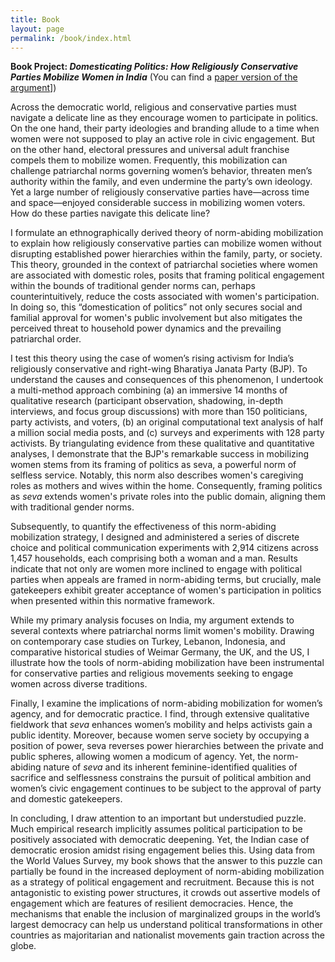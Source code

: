 ```yaml
---
title: Book
layout: page
permalink: /book/index.html
---
```


**Book Project: _Domesticating Politics: How Religiously Conservative Parties Mobilize Women in India_** (You can find a [paper version of the argument](https://www.dropbox.com/scl/fi/dn1bi860qnegd4w1jnu1f/Chowdhury_DomesticatingPolitics_20240327.pdf?rlkey=84mc52vbypmtg20t5l1l6006p&dl=0)])

Across the democratic world, religious and conservative parties must navigate a delicate line as they encourage women to participate in politics. On the one hand, their party ideologies and branding allude to a time when women were not supposed to play an active role in civic engagement. But on the other hand, electoral pressures and universal adult franchise compels them to mobilize women. Frequently, this mobilization can challenge patriarchal norms governing women’s behavior, threaten men’s authority within the family, and even undermine the party’s own ideology. Yet a large number of religiously conservative parties have—across time and space—enjoyed considerable success in mobilizing women voters. How do these parties navigate this delicate line?

I formulate an ethnographically derived theory of norm-abiding mobilization to explain how religiously conservative parties can mobilize women without disrupting established power hierarchies within the family, party, or society. This theory, grounded in the context of patriarchal societies where women are associated with domestic roles, posits that framing political engagement within the bounds of traditional gender norms can, perhaps counterintuitively, reduce the costs associated with women's participation. In doing so, this “domestication of politics” not only secures social and familial approval for women's public involvement but also mitigates the perceived threat to household power dynamics and the prevailing patriarchal order.

I test this theory using the case of women’s rising activism for India’s religiously conservative and right-wing Bharatiya Janata Party (BJP). To understand the causes and consequences of this phenomenon, I undertook a multi-method approach combining (a) an immersive 14 months of qualitative research (participant observation, shadowing, in-depth interviews, and focus group discussions) with more than 150 politicians, party activists, and voters, (b) an original computational text analysis of half a million social media posts, and (c) surveys and experiments with 128 party activists. By triangulating evidence from these qualitative and quantitative analyses, I demonstrate that the BJP's remarkable success in mobilizing women stems from its framing of politics as seva, a powerful norm of selfless service. Notably, this norm also describes women's caregiving roles as mothers and wives within the home. Consequently, framing politics as _seva_ extends women's private roles into the public domain, aligning them with traditional gender norms.

Subsequently, to quantify the effectiveness of this norm-abiding mobilization strategy, I designed and administered a series of discrete choice and political communication experiments with 2,914 citizens across 1,457 households, each comprising both a woman and a man. Results indicate that not only are women more inclined to engage with political parties when appeals are framed in norm-abiding terms, but crucially, male gatekeepers exhibit greater acceptance of women's participation in politics when presented within this normative framework. 

While my primary analysis focuses on India, my argument extends to several contexts where patriarchal norms limit women's mobility. Drawing on contemporary case studies on Turkey, Lebanon, Indonesia, and comparative historical studies of Weimar Germany, the UK, and the US, I illustrate how the tools of norm-abiding mobilization have been instrumental for conservative parties and religious movements seeking to engage women across diverse traditions. 

Finally, I examine the implications of norm-abiding mobilization for women’s agency, and for democratic practice. I find, through extensive qualitative fieldwork that _seva_ enhances women’s mobility and helps activists gain a public identity. Moreover, because women serve society by occupying a position of power, seva reverses power hierarchies between the private and public spheres, allowing women a modicum of agency. Yet, the norm-abiding nature of _seva_ and its inherent feminine-identified qualities of sacrifice and selflessness constrains the pursuit of political ambition and women’s civic engagement continues to be subject to the approval of party and domestic gatekeepers. 

In concluding, I draw attention to an important but understudied puzzle. Much empirical research implicitly assumes political participation to be positively associated with democratic deepening. Yet, the Indian case of democratic erosion amidst rising engagement belies this. Using data from the World Values Survey, my book shows that the answer to this puzzle can partially be found in the increased deployment of norm-abiding mobilization as a strategy of political engagement and recruitment. Because this is not antagonistic to existing power structures, it crowds out assertive models of engagement which are features of resilient democracies. Hence, the mechanisms that enable the inclusion of marginalized groups in the world’s largest democracy can help us understand political transformations in other countries as majoritarian and nationalist movements gain traction across the globe.

